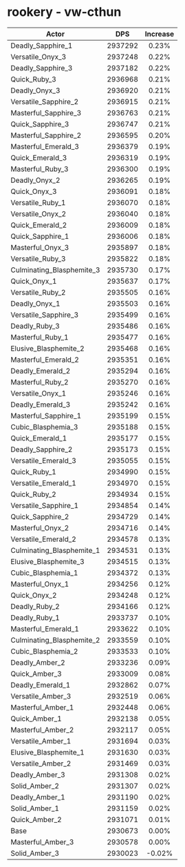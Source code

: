 # rookery - vw-cthun
| Actor | DPS | Increase |
|---|:---:|:---:|
|Deadly_Sapphire_1|2937292|0.23%|
|Versatile_Onyx_3|2937248|0.22%|
|Deadly_Sapphire_3|2937182|0.22%|
|Quick_Ruby_3|2936968|0.21%|
|Deadly_Onyx_3|2936920|0.21%|
|Versatile_Sapphire_2|2936915|0.21%|
|Masterful_Sapphire_3|2936763|0.21%|
|Quick_Sapphire_3|2936747|0.21%|
|Masterful_Sapphire_2|2936595|0.20%|
|Masterful_Emerald_3|2936379|0.19%|
|Quick_Emerald_3|2936319|0.19%|
|Masterful_Ruby_3|2936300|0.19%|
|Deadly_Onyx_2|2936265|0.19%|
|Quick_Onyx_3|2936091|0.18%|
|Versatile_Ruby_1|2936070|0.18%|
|Versatile_Onyx_2|2936040|0.18%|
|Quick_Emerald_2|2936009|0.18%|
|Quick_Sapphire_1|2936006|0.18%|
|Masterful_Onyx_3|2935897|0.18%|
|Versatile_Ruby_3|2935822|0.18%|
|Culminating_Blasphemite_3|2935730|0.17%|
|Quick_Onyx_1|2935637|0.17%|
|Versatile_Ruby_2|2935505|0.16%|
|Deadly_Onyx_1|2935503|0.16%|
|Versatile_Sapphire_3|2935499|0.16%|
|Deadly_Ruby_3|2935486|0.16%|
|Masterful_Ruby_1|2935477|0.16%|
|Elusive_Blasphemite_2|2935468|0.16%|
|Masterful_Emerald_2|2935351|0.16%|
|Deadly_Emerald_2|2935294|0.16%|
|Masterful_Ruby_2|2935270|0.16%|
|Versatile_Onyx_1|2935246|0.16%|
|Deadly_Emerald_3|2935242|0.16%|
|Masterful_Sapphire_1|2935199|0.15%|
|Cubic_Blasphemia_3|2935188|0.15%|
|Quick_Emerald_1|2935177|0.15%|
|Deadly_Sapphire_2|2935173|0.15%|
|Versatile_Emerald_3|2935055|0.15%|
|Quick_Ruby_1|2934990|0.15%|
|Versatile_Emerald_1|2934970|0.15%|
|Quick_Ruby_2|2934934|0.15%|
|Versatile_Sapphire_1|2934854|0.14%|
|Quick_Sapphire_2|2934729|0.14%|
|Masterful_Onyx_2|2934716|0.14%|
|Versatile_Emerald_2|2934578|0.13%|
|Culminating_Blasphemite_1|2934531|0.13%|
|Elusive_Blasphemite_3|2934515|0.13%|
|Cubic_Blasphemia_1|2934372|0.13%|
|Masterful_Onyx_1|2934256|0.12%|
|Quick_Onyx_2|2934248|0.12%|
|Deadly_Ruby_2|2934166|0.12%|
|Deadly_Ruby_1|2933737|0.10%|
|Masterful_Emerald_1|2933622|0.10%|
|Culminating_Blasphemite_2|2933559|0.10%|
|Cubic_Blasphemia_2|2933533|0.10%|
|Deadly_Amber_2|2933236|0.09%|
|Quick_Amber_3|2933009|0.08%|
|Deadly_Emerald_1|2932862|0.07%|
|Versatile_Amber_3|2932519|0.06%|
|Masterful_Amber_1|2932448|0.06%|
|Quick_Amber_1|2932138|0.05%|
|Masterful_Amber_2|2932117|0.05%|
|Versatile_Amber_1|2931694|0.03%|
|Elusive_Blasphemite_1|2931630|0.03%|
|Versatile_Amber_2|2931469|0.03%|
|Deadly_Amber_3|2931308|0.02%|
|Solid_Amber_2|2931307|0.02%|
|Deadly_Amber_1|2931190|0.02%|
|Solid_Amber_1|2931159|0.02%|
|Quick_Amber_2|2931071|0.01%|
|Base|2930673|0.00%|
|Masterful_Amber_3|2930578|0.00%|
|Solid_Amber_3|2930023|-0.02%|
